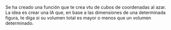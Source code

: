 Se ha creado una función que te crea vtu de cubos de coordenadas al azar. La idea es crear una IA que, en base a las dimensiones de una determinada figura, te diga si su volumen total es mayor o menos que un volumen determinado.
